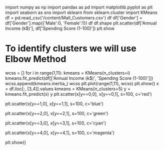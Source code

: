 import numpy as np
import pandas as pd
import matplotlib.pyplot as plt
import seaborn as sns
import sklearn
from sklearn.cluster import KMeans
df = pd.read_csv('/content/Mall_Customers.csv')
df
df['Gender'] = df['Gender'].map({'Male':0, 'Female':1})
df
df.shape
plt.scatter(df['Annual Income (k$)'], df['Spending Score (1-100)'])
plt.show
# To identify clusters we will use Elbow Method
wcss = []
for i in range(1,11):
  kmeans = KMeans(n_clusters=i)
  kmeans.fit_predict(df[['Annual Income (k$)', 'Spending Score (1-100)']])
  wcss.append(kmeans.inertia_)
wcss
plt.plot(range(1,11), wcss)
plt.show()
x = df.iloc[:, [3,4]].values
kmeans = KMeans(n_clusters=5)
y = kmeans.fit_predict(x)
y
plt.scatter(x[y==0,0], x[y==0,1], s=100, c='red')

plt.scatter(x[y==1,0], x[y==1,1], s=100, c='blue')

plt.scatter(x[y==2,0], x[y==2,1], s=100, c='green')

plt.scatter(x[y==3,0], x[y==3,1], s=100, c='cyan')

plt.scatter(x[y==4,0], x[y==4,1], s=100, c='magenta')

plt.show()
